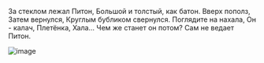 За стеклом лежал Питон,
Большой и толстый, как батон.
Вверх пополз,
Затем вернулся,
Круглым бубликом свернулся.
Поглядите на нахала,
Он - калач,
Плетёнка,
Хала...
Чем же станет он потом?
Сам не ведает Питон.

![image](https://github.com/user-attachments/assets/ec2154ce-a6d1-4375-a711-bd8d5e028110)
